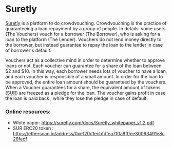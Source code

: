 # Suretly 

[Suretly](https://www.surco.in/) is a platform to do crowdvouching. 
Crowdvouching is  the  practice  of   guaranteeing a  loan  repayment by a group of people.
In details: some users (The Vouchers) vouch for a borrower (The Borrower), who is asking for a loan to the platform (The Lender). Vouchers   do  not  lend  money  directly  to  the  borrower,   but instead guarantee to repay the loan to the lender in case of borrower's default.


Vouchers act as a collective mind in order to determine whether to approve loans  or  not. Each voucher can guarantee for a share of the loan  between  $2  and  $10. In this way,  each borrower needs lots of voucher to have a loan, and each voucher is responsible of a small amount.  In order for the loan to be approved, the  entire loan amount should be guaranteed by the vouchers.
When a Voucher guarantees for a share, the equivalent amount of tokens ([SUR](https://etherscan.io/address/0xe120c1ecbfdfea7f0a8f0ee30063491e8c26fedf)) are freezed as a pledge for the loan.
The voucher gains  profit in case the loan is paid back , while they lose the pledge in case of default. 

### Online resources:
* White paper: https://suretly.com/docs/Suretly_whitepaper_v1.2.pdf
* SUR ERC20 token : https://etherscan.io/address/0xe120c1ecbfdfea7f0a8f0ee30063491e8c26fedf
